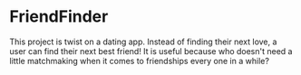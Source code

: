 # FriendFinder

This project is twist on a dating app. Instead of finding their next love, a user can find their next best friend! It is useful because who doesn't need a little matchmaking when it comes to friendships every one in a while? 
